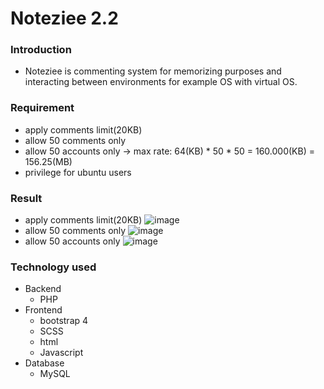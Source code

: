 # Noteziee 2.2

### Introduction
- Noteziee is commenting system for memorizing purposes and interacting between environments for example OS with virtual OS.

### Requirement
- apply comments limit(20KB)
- allow 50 comments only
- allow 50 accounts only
-> max rate: 64(KB) * 50 * 50 = 160.000(KB) = 156.25(MB)
- privilege for ubuntu users
### Result
- apply comments limit(20KB)
![image](https://user-images.githubusercontent.com/97881547/234022658-a350c37c-67e5-4a75-a8fc-0b8823c788fe.png)
- allow 50 comments only
![image](https://user-images.githubusercontent.com/97881547/234022203-ab3951f3-3ba9-4732-872b-168812e5930a.png)
- allow 50 accounts only
![image](https://user-images.githubusercontent.com/97881547/234022314-95199055-99bc-41c8-b6ac-00a065c2fbad.png)

### Technology used
- Backend
    - PHP
- Frontend
    - bootstrap 4
    - SCSS
    - html
    - Javascript
- Database
    - MySQL
